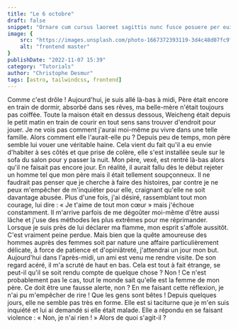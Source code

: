```yaml
---
title: "Le 6 octobre"
draft: false
snippet: "Ornare cum cursus laoreet sagittis nunc fusce posuere per euismod dis vehicula a, semper fames lacus maecenas dictumst pulvinar neque enim non potenti. Torquent hac sociosqu eleifend potenti."
image: {
    src: "https://images.unsplash.com/photo-1667372393119-3d4c48d07fc9?&fit=crop&w=430&h=240",
    alt: "frontend master"
}
publishDate: "2022-11-07 15:39"
category: "Tutorials"
author: "Christophe Desmur"
tags: [astro, tailwindcss, frontend]
---
```


Comme c'est drôle ! Aujourd'hui, je suis allé là-bas à midi, Père était encore en train de dormir, absorbé dans ses rêves, ma belle-mère n'était toujours pas coiffée. Toute la maison était en dessus dessous, Weicheng était depuis le petit matin en train de courir en tout sens sans trouver d'endroit pour jouer. Je ne vois pas comment j'aurai moi-même pu vivre dans une telle famille. Alors comment elle l'aurait-elle pu ? Depuis peu de temps, mon père semble lui vouer une véritable haine. Cela vient du fait qu'il a eu envie d'habiter à ses côtés et que prise de colère, elle s'est installée seule sur le sofa du salon pour y passer la nuit. Mon père, vexé, est rentré là-bas alors qu'il ne faisait pas encore jour. En réalité, il aurait fallu dès le début rejeter un homme tel que mon père mais il était tellement soupçonneux. Il ne faudrait pas penser que je cherche à faire des histoires, par contre je ne peux m'empêcher de m'inquiéter pour elle, craignant qu'elle ne soit davantage abusée. Plus d'une fois, j'ai désiré, rassemblant tout mon courage, lui dire : « Je t'aime de tout mon cœur » mais j'échoue constamment. Il m'arrive parfois de me dégoûter moi-même d'être aussi lâche et j'use des méthodes les plus extrêmes pour me réprimander. Lorsque je suis près de lui déclarer ma flamme, mon esprit s'affole aussitôt. C'est vraiment peine perdue. Mais bien que la quête amoureuse des hommes auprès des femmes soit par nature une affaire particulièrement délicate, à force de patience et d'opiniâtreté, j'attendrai un jour mon but. Aujourd'hui dans l'après-midi, un ami est venu me rendre visite. De son regard acéré, il m'a scruté de haut en bas. Cela est tout à fait étrange, se peut-il qu'il se soit rendu compte de quelque chose ? Non ! Ce n'est probablement pas le cas, tout le monde sait qu'elle est la femme de mon père. Ce doit être une fausse alerte, non ? En me faisant cette réflexion, je n'ai pu m'empêcher de rire ! Que les gens sont bêtes ! Depuis quelques jours, elle ne semble pas très en forme. Elle est si taciturne que je m'en suis inquiété et lui ai demandé si elle était malade. Elle a répondu en se faisant violence : « Non, je n'ai rien ! » Alors de quoi s'agit-il ?
